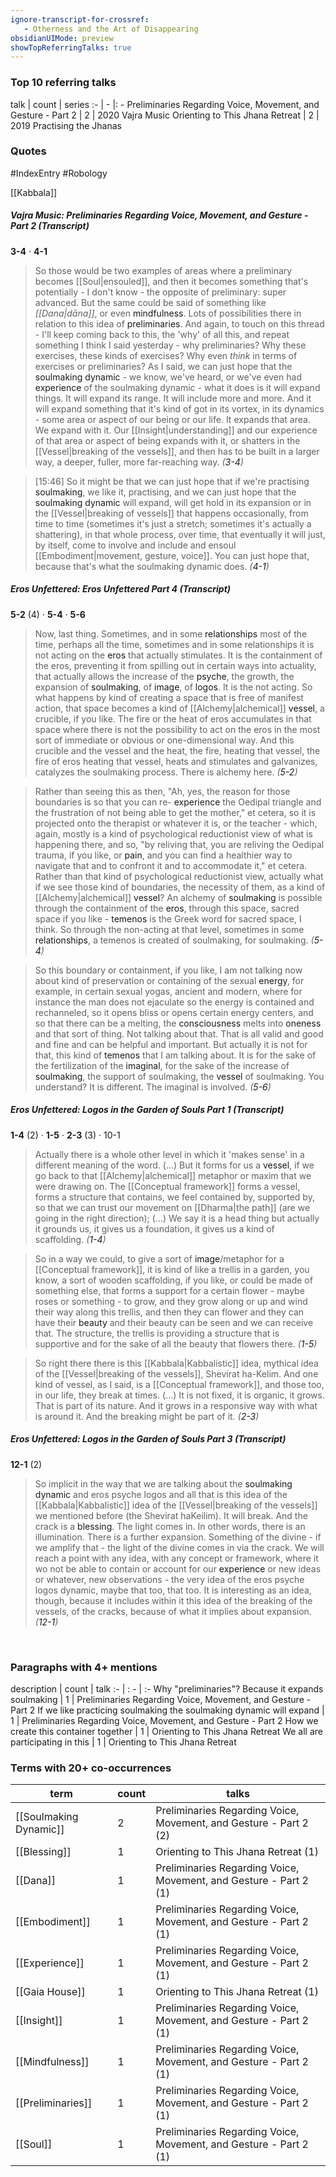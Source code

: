 ```yaml
---
ignore-transcript-for-crossref:
   - Otherness and the Art of Disappearing
obsidianUIMode: preview
showTopReferringTalks: true
---
```


### Top 10 referring talks
talk | count | series
:- | - |: -
<a data-href="Preliminaries Regarding Voice, Movement, and Gesture - Part 2" class="internal-link">Preliminaries Regarding Voice, Movement, and Gesture - Part 2</a> | 2 | <a data-href="2020 Vajra Music" class="internal-link">2020 Vajra Music</a>
<a data-href="Orienting to This Jhana Retreat" class="internal-link">Orienting to This Jhana Retreat</a> | 2 | <a data-href="2019 Practising the Jhanas" class="internal-link">2019 Practising the Jhanas</a>

### Quotes
#IndexEntry #Robology

[[Kabbala]]

##### Vajra Music: Preliminaries Regarding Voice, Movement, and Gesture - Part 2 <a aria-label-position="top" aria-label="0302 Preliminaries Regarding Voice, Movement, and Gesture - Part 2" data-href="0302 Preliminaries Regarding Voice, Movement, and Gesture - Part 2" class="internal-link">(Transcript)</a>
<span class="counts">**<a aria-label-position="top" aria-label="0302 Preliminaries Regarding Voice, Movement, and Gesture - Part 2 > 3-4" data-href="0302 Preliminaries Regarding Voice, Movement, and Gesture - Part 2#3-4" class="internal-link">3-4</a>** · **<a aria-label-position="top" aria-label="0302 Preliminaries Regarding Voice, Movement, and Gesture - Part 2 > 4-1" data-href="0302 Preliminaries Regarding Voice, Movement, and Gesture - Part 2#4-1" class="internal-link">4-1</a>**</span>

> So those would be two examples of areas where a preliminary becomes [[Soul|ensouled]], and then it becomes something that's potentially - I don't know - the opposite of preliminary: super advanced. But the same could be said of something like _[[Dana|dāna]]_, or even <a data-href="mindfulness" class="internal-link">mindfulness</a>. Lots of possibilities there in relation to this idea of <a data-href="preliminaries" class="internal-link">preliminaries</a>. And again, to touch on this thread - I'll keep coming back to this, the 'why' of all this, and repeat something I think I said yesterday - why preliminaries? Why these exercises, these kinds of exercises? Why even _think_ in terms of exercises or preliminaries? As I said, we can just hope that the <a data-href="soulmaking dynamic" class="internal-link">soulmaking dynamic</a> - we know, we've heard, or we've even had <a data-href="experience" class="internal-link">experience</a> of the soulmaking dynamic - what it does is it will expand things. It will expand its range. It will include more and more. And it will expand something that it's kind of got in its vortex, in its dynamics - some area or aspect of our being or our life. It expands that area. We expand with it. Our [[Insight|understanding]] and our experience of that area or aspect of being expands with it, or shatters in the [[Vessel|breaking of the vessels]], and then has to be built in a larger way, a deeper, fuller, more far-reaching way. _(<a aria-label-position="top" aria-label="0302 Preliminaries Regarding Voice, Movement, and Gesture - Part 2 > 3-4" data-href="0302 Preliminaries Regarding Voice, Movement, and Gesture - Part 2#3-4" class="internal-link">3-4</a>)_

> [15:46] So it might be that we can just hope that if we're practising <a data-href="soulmaking" class="internal-link">soulmaking</a>, we like it, practising, and we can just hope that the <a data-href="soulmaking dynamic" class="internal-link">soulmaking dynamic</a> will expand, will get hold in its expansion or in the [[Vessel|breaking of vessels]] that happens occasionally, from time to time (sometimes it's just a stretch; sometimes it's actually a shattering), in that whole process, over time, that eventually it will just, by itself, come to involve and include and ensoul [[Embodiment|movement, gesture, voice]]. You can just hope that, because that's what the soulmaking dynamic does. _(<a aria-label-position="top" aria-label="0302 Preliminaries Regarding Voice, Movement, and Gesture - Part 2 > 4-1" data-href="0302 Preliminaries Regarding Voice, Movement, and Gesture - Part 2#4-1" class="internal-link">4-1</a>)_

##### Eros Unfettered: Eros Unfettered Part 4 <a aria-label-position="top" aria-label="0126 Eros Unfettered Part 4" data-href="0126 Eros Unfettered Part 4" class="internal-link">(Transcript)</a>
<span class="counts">**<a aria-label-position="top" aria-label="0126 Eros Unfettered Part 4 > 5-2" data-href="0126 Eros Unfettered Part 4#5-2" class="internal-link">5-2</a>** (4) · **<a aria-label-position="top" aria-label="0126 Eros Unfettered Part 4 > 5-4" data-href="0126 Eros Unfettered Part 4#5-4" class="internal-link">5-4</a>** · **<a aria-label-position="top" aria-label="0126 Eros Unfettered Part 4 > 5-6" data-href="0126 Eros Unfettered Part 4#5-6" class="internal-link">5-6</a>**</span>

> Now, last thing. Sometimes, and in some <a data-href="relationships" class="internal-link">relationships</a> most of the time, perhaps all the time, sometimes and in some relationships it is not acting on the <a data-href="eros" class="internal-link">eros</a> that actually stimulates. It is the containment of the eros, preventing it from spilling out in certain ways into actuality, that actually allows the increase of the <a data-href="psyche" class="internal-link">psyche</a>, the growth, the expansion of <a data-href="soulmaking" class="internal-link">soulmaking</a>, of <a data-href="image" class="internal-link">image</a>, of <a data-href="logos" class="internal-link">logos</a>. It is the not acting. So what happens by kind of creating a space that is free of manifest action, that space becomes a kind of [[Alchemy|alchemical]] <a data-href="vessel" class="internal-link">vessel</a>, a crucible, if you like. The fire or the heat of eros accumulates in that space where there is not the possibility to act on the eros in the most sort of immediate or obvious or one-dimensional way. And this crucible and the vessel and the heat, the fire, heating that vessel, the fire of eros heating that vessel, heats and stimulates and galvanizes, catalyzes the soulmaking process. There is alchemy here. _(<a aria-label-position="top" aria-label="0126 Eros Unfettered Part 4 > 5-2" data-href="0126 Eros Unfettered Part 4#5-2" class="internal-link">5-2</a>)_

> Rather than seeing this as then, "Ah, yes, the reason for those boundaries is so that you can re- <a data-href="experience" class="internal-link">experience</a> the Oedipal triangle and the frustration of not being able to get the mother," et cetera, so it is projected onto the therapist or whatever it is, or the teacher - which, again, mostly is a kind of psychological reductionist view of what is happening there, and so, "by reliving that, you are reliving the Oedipal trauma, if you like, or <a data-href="pain" class="internal-link">pain</a>, and you can find a healthier way to navigate that and to confront it and to accommodate it," et cetera. Rather than that kind of psychological reductionist view, actually what if we see those kind of boundaries, the necessity of them, as a kind of [[Alchemy|alchemical]] <a data-href="vessel" class="internal-link">vessel</a>? An alchemy of <a data-href="soulmaking" class="internal-link">soulmaking</a> is possible through the containment of the <a data-href="eros" class="internal-link">eros</a>, through this space, sacred space if you like - <a data-href="temenos" class="internal-link">temenos</a> is the Greek word for sacred space, I think. So through the non-acting at that level, sometimes in some <a data-href="relationships" class="internal-link">relationships</a>, a temenos is created of soulmaking, for soulmaking. _(<a aria-label-position="top" aria-label="0126 Eros Unfettered Part 4 > 5-4" data-href="0126 Eros Unfettered Part 4#5-4" class="internal-link">5-4</a>)_

> So this boundary or containment, if you like, I am not talking now about kind of preservation or containing of the sexual <a data-href="energy" class="internal-link">energy</a>, for example, in certain sexual yogas, ancient and modern, where for instance the man does not ejaculate so the energy is contained and rechanneled, so it opens bliss or opens certain energy centers, and so that there can be a melting, the <a data-href="consciousness" class="internal-link">consciousness</a> melts into <a data-href="oneness" class="internal-link">oneness</a> and that sort of thing. Not talking about that. That is all valid and good and fine and can be helpful and important. But actually it is not for that, this kind of <a data-href="temenos" class="internal-link">temenos</a> that I am talking about. It is for the sake of the fertilization of the <a data-href="imaginal" class="internal-link">imaginal</a>, for the sake of the increase of <a data-href="soulmaking" class="internal-link">soulmaking</a>, the support of soulmaking, the <a data-href="vessel" class="internal-link">vessel</a> of soulmaking. You understand? It is different. The imaginal is involved. _(<a aria-label-position="top" aria-label="0126 Eros Unfettered Part 4 > 5-6" data-href="0126 Eros Unfettered Part 4#5-6" class="internal-link">5-6</a>)_

##### Eros Unfettered: Logos in the Garden of Souls Part 1 <a aria-label-position="top" aria-label="0202 Logos in the Garden of Souls Part 1" data-href="0202 Logos in the Garden of Souls Part 1" class="internal-link">(Transcript)</a>
<span class="counts">**<a aria-label-position="top" aria-label="0202 Logos in the Garden of Souls Part 1 > 1-4" data-href="0202 Logos in the Garden of Souls Part 1#1-4" class="internal-link">1-4</a>** (2) · **<a aria-label-position="top" aria-label="0202 Logos in the Garden of Souls Part 1 > 1-5" data-href="0202 Logos in the Garden of Souls Part 1#1-5" class="internal-link">1-5</a>** · **<a aria-label-position="top" aria-label="0202 Logos in the Garden of Souls Part 1 > 2-3" data-href="0202 Logos in the Garden of Souls Part 1#2-3" class="internal-link">2-3</a>** (3) · <a aria-label-position="top" aria-label="0202 Logos in the Garden of Souls Part 1 > 10-1" data-href="0202 Logos in the Garden of Souls Part 1#10-1" class="internal-link">10-1</a></span>

> Actually there is a whole other level in which it 'makes sense' in a different meaning of the word. (...) But it forms for us a <a data-href="vessel" class="internal-link">vessel</a>, if we go back to that [[Alchemy|alchemical]] metaphor or maxim that we were drawing on. The [[Conceptual framework]] forms a vessel, forms a structure that contains, we feel contained by, supported by, so that we can trust our movement on [[Dharma|the path]] (are we going in the right direction); (...) We say it is a head thing but actually it grounds us, it gives us a foundation, it gives us a kind of scaffolding. _(<a aria-label-position="top" aria-label="0202 Logos in the Garden of Souls Part 1 > 1-4" data-href="0202 Logos in the Garden of Souls Part 1#1-4" class="internal-link">1-4</a>)_

> So in a way we could, to give a sort of <a data-href="image" class="internal-link">image</a>/metaphor for a [[Conceptual framework]], it is kind of like a trellis in a garden, you know, a sort of wooden scaffolding, if you like, or could be made of something else, that forms a support for a certain flower - maybe roses or something - to grow, and they grow along or up and wind their way along this trellis, and then they can flower and they can have their <a data-href="beauty" class="internal-link">beauty</a> and their beauty can be seen and we can receive that. The structure, the trellis is providing a structure that is supportive and for the sake of all the beauty that flowers there. _(<a aria-label-position="top" aria-label="0202 Logos in the Garden of Souls Part 1 > 1-5" data-href="0202 Logos in the Garden of Souls Part 1#1-5" class="internal-link">1-5</a>)_

> So right there there is this [[Kabbala|Kabbalistic]] idea, mythical idea of the [[Vessel|breaking of the vessels]], Shevirat ha-Kelim. And one kind of vessel, as I said, is a [[Conceptual framework]], and those too, in our life, they break at times. (...) It is not fixed, it is organic, it grows. That is part of its nature. And it grows in a responsive way with what is around it. And the breaking might be part of it. _(<a aria-label-position="top" aria-label="0202 Logos in the Garden of Souls Part 1 > 2-3" data-href="0202 Logos in the Garden of Souls Part 1#2-3" class="internal-link">2-3</a>)_

##### Eros Unfettered: Logos in the Garden of Souls Part 3 <a aria-label-position="top" aria-label="0204 Logos in the Garden of Souls Part 3" data-href="0204 Logos in the Garden of Souls Part 3" class="internal-link">(Transcript)</a>
<span class="counts">**<a aria-label-position="top" aria-label="0204 Logos in the Garden of Souls Part 3 > 12-1" data-href="0204 Logos in the Garden of Souls Part 3#12-1" class="internal-link">12-1</a>** (2)</span>

> So implicit in the way that we are talking about the <a data-href="soulmaking dynamic" class="internal-link">soulmaking dynamic</a> and eros psyche logos and all that is this idea of the [[Kabbala|Kabbalistic]] idea of the [[Vessel|breaking of the vessels]] we mentioned before (the Shevirat haKeilim). It will break. And the crack is a <a data-href="blessing" class="internal-link">blessing</a>. The light comes in. In other words, there is an illumination. There is a further expansion. Something of the divine - if we amplify that - the light of the divine comes in via the crack. We will reach a point with any idea, with any concept or framework, where it wo not be able to contain or account for our <a data-href="experience" class="internal-link">experience</a> or new ideas or whatever, new observations - the very idea of the eros psyche logos dynamic, maybe that too, that too. It is interesting as an idea, though, because it includes within it this idea of the breaking of the vessels, of the cracks, because of what it implies about expansion. _(<a aria-label-position="top" aria-label="0204 Logos in the Garden of Souls Part 3 > 12-1" data-href="0204 Logos in the Garden of Souls Part 3#12-1" class="internal-link">12-1</a>)_

<br/>

### Paragraphs with 4+ mentions
description | count | talk
:- | : - | :-
<a aria-label-position="top" aria-label="Preliminaries Regarding Voice, Movement, and Gesture - Part 2 > Why preliminaries Because it expands soulmaking" data-href="Preliminaries Regarding Voice, Movement, and Gesture - Part 2#Why preliminaries Because it expands soulmaking" class="internal-link">Why &quot;preliminaries&quot;? Because it expands soulmaking</a> | 1 | <a data-href="Preliminaries Regarding Voice, Movement, and Gesture - Part 2" class="internal-link">Preliminaries Regarding Voice, Movement, and Gesture - Part 2</a>
<a aria-label-position="top" aria-label="Preliminaries Regarding Voice, Movement, and Gesture - Part 2 > If we like practicing soulmaking the soulmaking dynamic will expand" data-href="Preliminaries Regarding Voice, Movement, and Gesture - Part 2#If we like practicing soulmaking the soulmaking dynamic will expand" class="internal-link">If we like practicing soulmaking the soulmaking dynamic will expand</a> | 1 | <a data-href="Preliminaries Regarding Voice, Movement, and Gesture - Part 2" class="internal-link">Preliminaries Regarding Voice, Movement, and Gesture - Part 2</a>
<a aria-label-position="top" aria-label="Orienting to This Jhana Retreat > How we create this container together" data-href="Orienting to This Jhana Retreat#How we create this container together" class="internal-link">How we create this container together</a> | 1 | <a data-href="Orienting to This Jhana Retreat" class="internal-link">Orienting to This Jhana Retreat</a>
<a aria-label-position="top" aria-label="Orienting to This Jhana Retreat > We all are participating in this" data-href="Orienting to This Jhana Retreat#We all are participating in this" class="internal-link">We all are participating in this</a> | 1 | <a data-href="Orienting to This Jhana Retreat" class="internal-link">Orienting to This Jhana Retreat</a>

### Terms with 20+ co-occurrences
term | count | talks
-|-|-
[[Soulmaking Dynamic]] | 2 | <span class="counts"><a data-href="Preliminaries Regarding Voice, Movement, and Gesture - Part 2" class="internal-link">Preliminaries Regarding Voice, Movement, and Gesture - Part 2</a> (2)</span> 
[[Blessing]] | 1 | <span class="counts"><a data-href="Orienting to This Jhana Retreat" class="internal-link">Orienting to This Jhana Retreat</a> (1)</span> 
[[Dana]] | 1 | <span class="counts"><a data-href="Preliminaries Regarding Voice, Movement, and Gesture - Part 2" class="internal-link">Preliminaries Regarding Voice, Movement, and Gesture - Part 2</a> (1)</span> 
[[Embodiment]] | 1 | <span class="counts"><a data-href="Preliminaries Regarding Voice, Movement, and Gesture - Part 2" class="internal-link">Preliminaries Regarding Voice, Movement, and Gesture - Part 2</a> (1)</span> 
[[Experience]] | 1 | <span class="counts"><a data-href="Preliminaries Regarding Voice, Movement, and Gesture - Part 2" class="internal-link">Preliminaries Regarding Voice, Movement, and Gesture - Part 2</a> (1)</span> 
[[Gaia House]] | 1 | <span class="counts"><a data-href="Orienting to This Jhana Retreat" class="internal-link">Orienting to This Jhana Retreat</a> (1)</span> 
[[Insight]] | 1 | <span class="counts"><a data-href="Preliminaries Regarding Voice, Movement, and Gesture - Part 2" class="internal-link">Preliminaries Regarding Voice, Movement, and Gesture - Part 2</a> (1)</span> 
[[Mindfulness]] | 1 | <span class="counts"><a data-href="Preliminaries Regarding Voice, Movement, and Gesture - Part 2" class="internal-link">Preliminaries Regarding Voice, Movement, and Gesture - Part 2</a> (1)</span> 
[[Preliminaries]] | 1 | <span class="counts"><a data-href="Preliminaries Regarding Voice, Movement, and Gesture - Part 2" class="internal-link">Preliminaries Regarding Voice, Movement, and Gesture - Part 2</a> (1)</span> 
[[Soul]] | 1 | <span class="counts"><a data-href="Preliminaries Regarding Voice, Movement, and Gesture - Part 2" class="internal-link">Preliminaries Regarding Voice, Movement, and Gesture - Part 2</a> (1)</span> 

